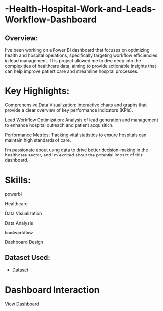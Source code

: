# -Health-Hospital-Work-and-Leads-Workflow-Dashboard

## Overview:
I’ve been working on a Power BI dashboard that focuses on optimizing health and hospital operations, specifically targeting workflow efficiencies in lead management. This project allowed me to dive deep into the complexities of healthcare data, aiming to provide actionable insights that can help improve patient care and streamline hospital processes.

#  Key Highlights:

Comprehensive Data Visualization: Interactive charts and graphs that provide a clear overview of key performance indicators (KPIs).

Lead Workflow Optimization: Analysis of lead generation and management to enhance hospital outreach and patient acquisition.

Performance Metrics: Tracking vital statistics to ensure hospitals can maintain high standards of care.

I’m passionate about using data to drive better decision-making in the healthcare sector, and I’m excited about the potential impact of this dashboard.

# Skills: 
powerbi

Healthcare 

Data Visualization 

Data Analysis 

leadworkflow

Dashboard Design

## Dataset Used:
- <a href="https://github.com/manavpatel7220/-Health-Hospital-Work-and-Leads-Workflow-Dashboard/blob/main/Dataset.xlsx">Dataset</a>

# Dashboard Interaction 
<a href="https://github.com/manavpatel7220/-Health-Hospital-Work-and-Leads-Workflow-Dashboard/blob/main/project.png">View Dashboard</a>
